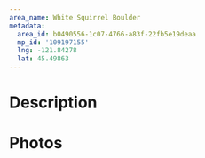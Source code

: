 ```yaml
---
area_name: White Squirrel Boulder
metadata:
  area_id: b0490556-1c07-4766-a83f-22fb5e19deaa
  mp_id: '109197155'
  lng: -121.84278
  lat: 45.49863
---
```

# Description

# Photos


